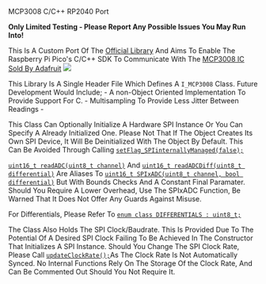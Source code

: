 MCP3008 C/C++ RP2040 Port

<b>Only Limited Testing - Please Report Any Possible Issues You May Run Into!</b>

This Is A Custom Port Of The <a href="https://github.com/adafruit/Adafruit_MCP3008">Official Library</a> And Aims To Enable The Raspberry Pi Pico's C/C++ SDK To Communicate With The <a href="https://www.adafruit.com/product/856">MCP3008 IC Sold By Adafruit</a>
<img src="https://cdn-learn.adafruit.com/assets/assets/000/030/456/large1024/sensors_raspberry_pi_mcp3008pin.gif?1455010861">

This Library Is A Single Header File Which Defines A ```I_MCP3008``` Class. 
Future Development Would Include;
    - A non-Object Oriented Implementation To Provide Support For C.
    - Multisampling To Provide Less Jitter Between Readings
    - 

This Class Can Optionally Initialize A Hardware SPI Instance Or You Can Specify A Already Initialized One. Please Not That If The Object Creates Its Own SPI Device, It Will Be Deinitialized With The Object By Default. 
This Can Be Avoided Through Calling <a href="https://github.com/RRKS101/Adafruit_MCP3008/blob/51c0cfd252fc4a0251769ffd1c850396ee330eb0/mcp3008.h#L118">```setFlag_SPIinternallyManaged(false);```</a>

<a href="https://github.com/RRKS101/Adafruit_MCP3008/blob/51c0cfd252fc4a0251769ffd1c850396ee330eb0/mcp3008.h#L91#L97">```uint16_t readADC(uint8_t channel)```</a> And <a href="https://github.com/RRKS101/Adafruit_MCP3008/blob/51c0cfd252fc4a0251769ffd1c850396ee330eb0/mcp3008.h#L102#L106">```uint16_t readADCDiff(uint8_t differential)```</a> Are Aliases To 
<a href="https://github.com/RRKS101/Adafruit_MCP3008/blob/51c0cfd252fc4a0251769ffd1c850396ee330eb0/mcp3008.h#L150#L161">```uint16_t SPIxADC(uint8_t channel, bool differential)```</a> But With Bounds Checks And A Constant Final Paramater. Should You Require A Lower Overhead, Use The SPIxADC Function, Be Warned That It Does Not Offer Any Guards Against Misuse. 

For Differentials, Please Refer To <a href="https://github.com/RRKS101/Adafruit_MCP3008/blob/51c0cfd252fc4a0251769ffd1c850396ee330eb0/mcp3008.h#L126#L144">```enum class DIFFERENTIALS : uint8_t;```</a>

The Class Also Holds The SPI Clock/Baudrate. This Is Provided Due To The Potential Of A Desired SPI Clock Failing To Be Achieved In The Constructor That Initializes A SPI Instance. Should You Change The SPI Clock Rate, Please Call <a href="https://github.com/RRKS101/Adafruit_MCP3008/blob/51c0cfd252fc4a0251769ffd1c850396ee330eb0/mcp3008.h#L113">```updateClockRate();```</a>As The Clock Rate Is Not Automatically Synced. No Internal Functions Rely On The Storage Of the Clock Rate, And Can Be Commented Out Should You Not Require It. 